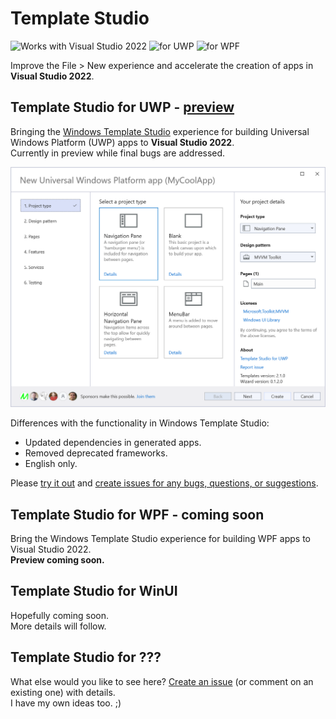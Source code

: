 # Template Studio

![Works with Visual Studio 2022](https://img.shields.io/static/v1.svg?label=VS&message=2022&color=A853C7)
![for UWP](https://img.shields.io/static/v1.svg?label=for&message=UWP&color=00BCF2)
![for WPF](https://img.shields.io/static/v1.svg?label=for&message=WPF&color=6949A4)

Improve the File > New experience and accelerate the creation of apps in **Visual Studio 2022**.

## Template Studio for UWP - [preview](https://marketplace.visualstudio.com/items?itemName=MattLaceyLtd.TemplateStudioForUWP)

Bringing the [Windows Template Studio](https://aka.ms/wts) experience for building Universal Windows Platform (UWP) apps to **Visual Studio 2022**.  
Currently in preview while final bugs are addressed.

![First page of the app generation wizard](./assets/wizard-step1-light.png)

Differences with the functionality in Windows Template Studio:

- Updated dependencies in generated apps.
- Removed deprecated frameworks.
- English only.

Please [try it out](https://marketplace.visualstudio.com/items?itemName=MattLaceyLtd.TemplateStudioForUWP) and [create issues for any bugs, questions, or suggestions](https://github.com/mrlacey/TemplateStudio/issues/new).

## Template Studio for WPF - coming soon

Bring the Windows Template Studio experience for building WPF apps to Visual Studio 2022.  
**Preview coming soon.**

## Template Studio for WinUI

Hopefully coming soon.  
More details will follow.

## Template Studio for ???

What else would you like to see here?
[Create an issue](https://github.com/mrlacey/TemplateStudio/issues/new) (or comment on an existing one) with details.  
I have my own ideas too. ;)

